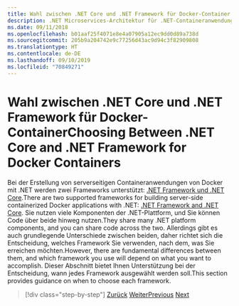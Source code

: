 ```yaml
---
title: Wahl zwischen .NET Core und .NET Framework für Docker-Container
description: .NET Microservices-Architektur für .NET-Containeranwendungen | Wahl zwischen .NET Core und .NET Framework für Docker-Container
ms.date: 09/11/2018
ms.openlocfilehash: b01aaf25f4071e8e4a07905a12ec9dd0d89a738d
ms.sourcegitcommit: 205b9a204742e9c77256d43ac9d94c3f82909808
ms.translationtype: HT
ms.contentlocale: de-DE
ms.lasthandoff: 09/10/2019
ms.locfileid: "70849271"
---
```

# <a name="choosing-between-net-core-and-net-framework-for-docker-containers"></a><span data-ttu-id="69a16-103">Wahl zwischen .NET Core und .NET Framework für Docker-Container</span><span class="sxs-lookup"><span data-stu-id="69a16-103">Choosing Between .NET Core and .NET Framework for Docker Containers</span></span>

<span data-ttu-id="69a16-104">Bei der Erstellung von serverseitigen Containeranwendungen von Docker mit .NET werden zwei Frameworks unterstützt: [.NET Framework und .NET Core](https://dotnet.microsoft.com/download).</span><span class="sxs-lookup"><span data-stu-id="69a16-104">There are two supported frameworks for building server-side containerized Docker applications with .NET: [.NET Framework and .NET Core](https://dotnet.microsoft.com/download).</span></span> <span data-ttu-id="69a16-105">Sie nutzen viele Komponenten der .NET-Plattform, und Sie können Code über beide hinweg nutzen.</span><span class="sxs-lookup"><span data-stu-id="69a16-105">They share many .NET platform components, and you can share code across the two.</span></span> <span data-ttu-id="69a16-106">Allerdings gibt es auch grundlegende Unterschiede zwischen beiden, daher richtet sich die Entscheidung, welches Framework Sie verwenden, nach dem, was Sie erreichen möchten.</span><span class="sxs-lookup"><span data-stu-id="69a16-106">However, there are fundamental differences between them, and which framework you use will depend on what you want to accomplish.</span></span> <span data-ttu-id="69a16-107">Dieser Abschnitt bietet Ihnen Unterstützung bei der Entscheidung, wann jedes Framework ausgewählt werden soll.</span><span class="sxs-lookup"><span data-stu-id="69a16-107">This section provides guidance on when to choose each framework.</span></span>

>[!div class="step-by-step"]
><span data-ttu-id="69a16-108">[Zurück](../container-docker-introduction/docker-containers-images-registries.md)
>[Weiter](general-guidance.md)</span><span class="sxs-lookup"><span data-stu-id="69a16-108">[Previous](../container-docker-introduction/docker-containers-images-registries.md)
[Next](general-guidance.md)</span></span>
